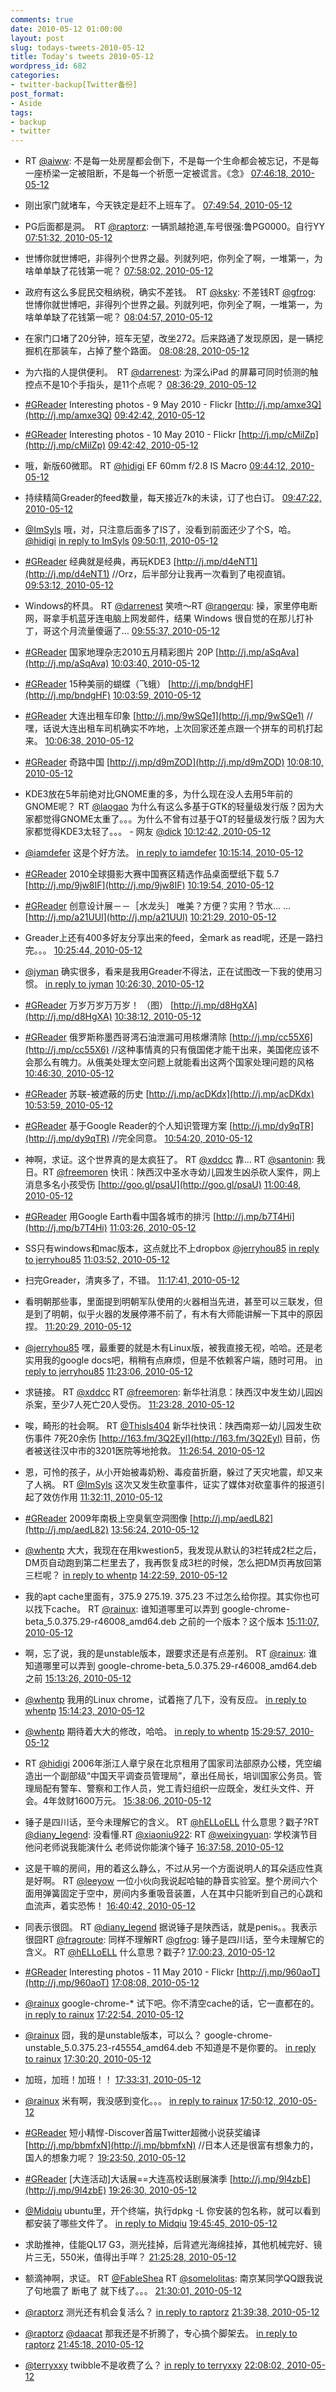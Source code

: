 ```yaml
---
comments: true
date: 2010-05-12 01:00:00
layout: post
slug: todays-tweets-2010-05-12
title: Today's tweets 2010-05-12
wordpress_id: 682
categories:
- twitter-backup[Twitter备份]
post_format:
- Aside
tags:
- backup
- twitter
---
```





  * RT [@aiww](http://twitter.com/aiww): 不是每一处房屋都会倒下，不是每一个生命都会被忘记，不是每一座桥梁一定被阻断，不是每一个祈愿一定被谎言。《念》 [07:46:18, 2010-05-12](http://twitter.com/gfrog/statuses/13816963236)





  * 刚出家门就堵车，今天铁定是赶不上班车了。 [07:49:54, 2010-05-12](http://twitter.com/gfrog/statuses/13817142712)





  * PG后面都是洞。　RT [@raptorz](http://twitter.com/raptorz): 一辆凯越抢道,车号很强:鲁PG0000。自行YY [07:51:32, 2010-05-12](http://twitter.com/gfrog/statuses/13817224000)





  * 世博你就世博吧，非得列个世界之最。列就列吧，你列全了啊，一堆第一，为啥单单缺了花钱第一呢？ [07:58:02, 2010-05-12](http://twitter.com/gfrog/statuses/13817544095)





  * 政府有这么多屁民交租纳税，确实不差钱。　RT [@ksky](http://twitter.com/ksky): 不差钱RT [@gfrog](http://twitter.com/gfrog): 世博你就世博吧，非得列个世界之最。列就列吧，你列全了啊，一堆第一，为啥单单缺了花钱第一呢？ [08:04:57, 2010-05-12](http://twitter.com/gfrog/statuses/13817918487)





  * 在家门口堵了20分钟，班车无望，改坐272。后来路通了发现原因，是一辆挖掘机在那装车，占掉了整个路面。 [08:08:28, 2010-05-12](http://twitter.com/gfrog/statuses/13818100683)





  * 为六指的人提供便利。　RT [@darrenest](http://twitter.com/darrenest): 为深么iPad 的屏幕可同时侦测的触控点不是10个手指头，是11个点呢？ [08:36:29, 2010-05-12](http://twitter.com/gfrog/statuses/13819550502)





  * [#GReader](http://search.twitter.com/search?q=%23GReader) Interesting photos -  9 May 2010 - Flickr [http://j.mp/amxe3Q](http://j.mp/amxe3Q) [09:42:42, 2010-05-12](http://twitter.com/gfrog/statuses/13823095214)





  * [#GReader](http://search.twitter.com/search?q=%23GReader) Interesting photos - 10 May 2010 - Flickr [http://j.mp/cMilZp](http://j.mp/cMilZp) [09:42:42, 2010-05-12](http://twitter.com/gfrog/statuses/13823095732)





  * 哦，新版60微耶。 RT [@hidigi](http://twitter.com/hidigi) EF 60mm f/2.8 IS Macro [09:44:12, 2010-05-12](http://twitter.com/gfrog/statuses/13823174066)





  * 持续精简Greader的feed数量，每天接近7k的未读，订了也白订。 [09:47:22, 2010-05-12](http://twitter.com/gfrog/statuses/13823343277)





  * [@ImSyls](http://twitter.com/ImSyls) 哦，对，只注意后面多了IS了，没看到前面还少了个S，哈。 [@hidigi](http://twitter.com/hidigi) [in reply to ImSyls](http://twitter.com/ImSyls/statuses/13823335214) [09:50:11, 2010-05-12](http://twitter.com/gfrog/statuses/13823489743)





  * [#GReader](http://search.twitter.com/search?q=%23GReader) 经典就是经典，再玩KDE3 [http://j.mp/d4eNT1](http://j.mp/d4eNT1) //Orz，后半部分让我再一次看到了电视直销。 [09:53:12, 2010-05-12](http://twitter.com/gfrog/statuses/13823654561)





  * Windows的杯具。 RT [@darrenest](http://twitter.com/darrenest) 笑喷～RT [@rangerqu](http://twitter.com/rangerqu): 操，家里停电断网，哥拿手机蓝牙连电脑上网发邮件，结果 Windows 很自觉的在那儿打补丁，哥这个月流量傻逼了… [09:55:37, 2010-05-12](http://twitter.com/gfrog/statuses/13823785412)





  * [#GReader](http://search.twitter.com/search?q=%23GReader) 国家地理杂志2010五月精彩图片 20P [http://j.mp/aSqAva](http://j.mp/aSqAva) [10:03:40, 2010-05-12](http://twitter.com/gfrog/statuses/13824236253)





  * [#GReader](http://search.twitter.com/search?q=%23GReader) 15种美丽的蝴蝶（飞蛾） [http://j.mp/bndgHF](http://j.mp/bndgHF) [10:03:59, 2010-05-12](http://twitter.com/gfrog/statuses/13824254268)





  * [#GReader](http://search.twitter.com/search?q=%23GReader) 大连出租车印象 [http://j.mp/9wSQe1](http://j.mp/9wSQe1) //嘿，话说大连出租车司机确实不咋地，上次回家还差点跟一个拼车的司机打起来。 [10:06:38, 2010-05-12](http://twitter.com/gfrog/statuses/13824401085)





  * [#GReader](http://search.twitter.com/search?q=%23GReader) 奇路中国 [http://j.mp/d9mZOD](http://j.mp/d9mZOD) [10:08:10, 2010-05-12](http://twitter.com/gfrog/statuses/13824483984)





  * KDE3放在5年前绝对比GNOME重的多，为什么现在没人去用5年前的GNOME呢？ RT [@laogao](http://twitter.com/laogao)  为什么有这么多基于GTK的轻量级发行版？因为大家都觉得GNOME太重了。。。为什么不曾有过基于QT的轻量级发行版？因为大家都觉得KDE3太轻了。。。  - 网友 [@dick](http://twitter.com/dick) [10:12:42, 2010-05-12](http://twitter.com/gfrog/statuses/13824729105)





  * [@iamdefer](http://twitter.com/iamdefer) 这是个好方法。 [in reply to iamdefer](http://twitter.com/iamdefer/statuses/13824747912) [10:15:14, 2010-05-12](http://twitter.com/gfrog/statuses/13824863740)





  * [#GReader](http://search.twitter.com/search?q=%23GReader) 2010全球摄影大赛中国赛区精选作品桌面壁纸下载 5.7 [http://j.mp/9jw8IF](http://j.mp/9jw8IF) [10:19:54, 2010-05-12](http://twitter.com/gfrog/statuses/13825117903)





  * [#GReader](http://search.twitter.com/search?q=%23GReader) 创意设计展－－［水龙头］ 唯美？方便？实用？节水… … [http://j.mp/a21UUl](http://j.mp/a21UUl) [10:21:29, 2010-05-12](http://twitter.com/gfrog/statuses/13825205109)





  * Greader上还有400多好友分享出来的feed，全mark as read呢，还是一路扫完。。。 [10:25:44, 2010-05-12](http://twitter.com/gfrog/statuses/13825433904)





  * [@jyman](http://twitter.com/jyman) 确实很多，看来是我用Greader不得法，正在试图改一下我的使用习惯。 [in reply to jyman](http://twitter.com/jyman/statuses/13825020686) [10:26:30, 2010-05-12](http://twitter.com/gfrog/statuses/13825474261)





  * [#GReader](http://search.twitter.com/search?q=%23GReader) 万岁万岁万万岁！ （图） [http://j.mp/d8HgXA](http://j.mp/d8HgXA) [10:38:12, 2010-05-12](http://twitter.com/gfrog/statuses/13826096024)





  * [#GReader](http://search.twitter.com/search?q=%23GReader) 俄罗斯称墨西哥湾石油泄漏可用核爆清除 [http://j.mp/cc55X6](http://j.mp/cc55X6) //这种事情真的只有俄国佬才能干出来，美国佬应该不会那么有魄力。从俄美处理太空问题上就能看出这两个国家处理问题的风格 [10:46:30, 2010-05-12](http://twitter.com/gfrog/statuses/13826532806)





  * [#GReader](http://search.twitter.com/search?q=%23GReader) 苏联-被遮蔽的历史 [http://j.mp/acDKdx](http://j.mp/acDKdx) [10:53:59, 2010-05-12](http://twitter.com/gfrog/statuses/13826918946)





  * [#GReader](http://search.twitter.com/search?q=%23GReader) 基于Google Reader的个人知识管理方案 [http://j.mp/dy9qTR](http://j.mp/dy9qTR) //完全同意。 [10:54:20, 2010-05-12](http://twitter.com/gfrog/statuses/13826937493)





  * 神啊，求证。这个世界真的是太疯狂了。 RT [@xddcc](http://twitter.com/xddcc) 靠… RT [@santonin](http://twitter.com/santonin): 我日。RT [@freemoren](http://twitter.com/freemoren) 快讯：陕西汉中圣水寺幼儿园发生凶杀砍人案件，网上消息多名小孩受伤 [http://goo.gl/psaU](http://goo.gl/psaU) [11:00:48, 2010-05-12](http://twitter.com/gfrog/statuses/13827273073)





  * [#GReader](http://search.twitter.com/search?q=%23GReader) 用Google Earth看中国各城市的排污 [http://j.mp/b7T4Hi](http://j.mp/b7T4Hi) [11:03:26, 2010-05-12](http://twitter.com/gfrog/statuses/13827409677)





  * SS只有windows和mac版本，这点就比不上dropbox [@jerryhou85](http://twitter.com/jerryhou85) [in reply to jerryhou85](http://twitter.com/jerryhou85/statuses/13827292836) [11:03:52, 2010-05-12](http://twitter.com/gfrog/statuses/13827431344)





  * 扫完Greader，清爽多了，不错。 [11:17:41, 2010-05-12](http://twitter.com/gfrog/statuses/13828130356)





  * 看明朝那些事，里面提到明朝军队使用的火器相当先进，甚至可以三联发，但是到了明朝，似乎火器的发展停滞不前了，有木有大师能讲解一下其中的原因捏。 [11:20:29, 2010-05-12](http://twitter.com/gfrog/statuses/13828271024)





  * [@jerryhou85](http://twitter.com/jerryhou85) 嘿，最重要的就是木有Linux版，被我直接无视，哈哈。还是老实用我的google docs吧，稍稍有点麻烦，但是不依赖客户端，随时可用。 [in reply to jerryhou85](http://twitter.com/jerryhou85/statuses/13828289060) [11:23:06, 2010-05-12](http://twitter.com/gfrog/statuses/13828398409)





  * 求链接。 RT [@xddcc](http://twitter.com/xddcc) RT [@freemoren](http://twitter.com/freemoren): 新华社消息：陕西汉中发生幼儿园凶杀案，至少7人死亡20人受伤。 [11:23:28, 2010-05-12](http://twitter.com/gfrog/statuses/13828416296)





  * 唉，畸形的社会啊。 RT [@ThisIs404](http://twitter.com/ThisIs404) 新华社快讯：陕西南郑一幼儿园发生砍伤事件 7死20余伤 [http://163.fm/3Q2Eyl](http://163.fm/3Q2Eyl) 目前，伤者被送往汉中市的3201医院等地抢救。 [11:26:54, 2010-05-12](http://twitter.com/gfrog/statuses/13828579981)





  * 恩，可怜的孩子，从小开始被毒奶粉、毒疫苗折磨，躲过了天灾地震，却又来了人祸。 RT [@ImSyls](http://twitter.com/ImSyls) 这次又发生砍童事件，证实了媒体对砍童事件的报道引起了效仿作用 [11:32:11, 2010-05-12](http://twitter.com/gfrog/statuses/13828835969)





  * [#GReader](http://search.twitter.com/search?q=%23GReader) 2009年南极上空臭氧空洞图像 [http://j.mp/aedL82](http://j.mp/aedL82) [13:56:24, 2010-05-12](http://twitter.com/gfrog/statuses/13834824848)





  * [@whentp](http://twitter.com/whentp) 大大，我现在在用kwestion5，我发现从默认的3栏转成2栏之后，DM页自动跑到第二栏里去了，我再恢复成3栏的时候，怎么把DM页再放回第三栏呢？ [in reply to whentp](http://twitter.com/whentp/statuses/13835417227) [14:22:59, 2010-05-12](http://twitter.com/gfrog/statuses/13835745397)





  * 我的apt cache里面有，375.9 275.19. 375.23 不过怎么给你捏。其实你也可以找下cache。 RT [@rainux](http://twitter.com/rainux): 谁知道哪里可以弄到 google-chrome-beta_5.0.375.29-r46008_amd64.deb 之前的一个版本？这个版本 [15:11:07, 2010-05-12](http://twitter.com/gfrog/statuses/13837321431)





  * 啊，忘了说，我的是unstable版本，跟要求还是有点差别。 RT [@rainux](http://twitter.com/rainux): 谁知道哪里可以弄到 google-chrome-beta_5.0.375.29-r46008_amd64.deb 之前 [15:13:26, 2010-05-12](http://twitter.com/gfrog/statuses/13837395234)





  * [@whentp](http://twitter.com/whentp) 我用的Linux chrome，试着拖了几下，没有反应。 [in reply to whentp](http://twitter.com/whentp/statuses/13835801132) [15:14:23, 2010-05-12](http://twitter.com/gfrog/statuses/13837424842)





  * [@whentp](http://twitter.com/whentp) 期待着大大的修改，哈哈。 [in reply to whentp](http://twitter.com/whentp/statuses/13837778860) [15:29:57, 2010-05-12](http://twitter.com/gfrog/statuses/13837905623)





  * RT [@hidigi](http://twitter.com/hidigi)  2006年浙江人章宁泉在北京租用了国家司法部原办公楼，凭空编造出一个副部级“中国天平调查员管理局”，章出任局长，培训国家公务员。管理局配有警车、警察和工作人员，党工青妇组织一应既全，发红头文件、开会。4年敛财1600万元。 [15:38:06, 2010-05-12](http://twitter.com/gfrog/statuses/13838157328)





  * 锤子是四川话，至今未理解它的含义。 RT [@hELLoELL](http://twitter.com/hELLoELL) 什么意思？戳子?RT [@diany_legend](http://twitter.com/diany_legend): 没看懂.RT [@xiaoniu922](http://twitter.com/xiaoniu922): RT [@weixingyuan](http://twitter.com/weixingyuan): 学校演节目 他问老师说我能演什么 老师说你能演个锤子 [16:37:58, 2010-05-12](http://twitter.com/gfrog/statuses/13839932698)





  * 这是干嘛的房间，用的着这么静么，不过从另一个方面说明人的耳朵适应性真是好啊。 RT [@leeyow](http://twitter.com/leeyow) 一位小伙向我说起哈轴的静音实验室。整个房间六个面用弹簧固定于空中，房间内多重吸音装置，人在其中只能听到自己的心跳和血流声，着实恐怖！ [16:40:42, 2010-05-12](http://twitter.com/gfrog/statuses/13840014468)





  * 同表示很囧。 RT [@diany_legend](http://twitter.com/diany_legend) 据说锤子是陕西话，就是penis。。我表示很囧RT [@fragroute](http://twitter.com/fragroute): 同样不理解RT [@gfrog](http://twitter.com/gfrog): 锤子是四川话，至今未理解它的含义。 RT [@hELLoELL](http://twitter.com/hELLoELL) 什么意思？戳子? [17:00:23, 2010-05-12](http://twitter.com/gfrog/statuses/13840603884)





  * [#GReader](http://search.twitter.com/search?q=%23GReader) Interesting photos - 11 May 2010 - Flickr [http://j.mp/960aoT](http://j.mp/960aoT) [17:08:08, 2010-05-12](http://twitter.com/gfrog/statuses/13840852074)





  * [@rainux](http://twitter.com/rainux) google-chrome-* 试下吧。你不清空cache的话，它一直都在的。 [in reply to rainux](http://twitter.com/rainux/statuses/13841267040) [17:22:54, 2010-05-12](http://twitter.com/gfrog/statuses/13841310676)





  * [@rainux](http://twitter.com/rainux) 囧，我的是unstable版本，可以么？ google-chrome-unstable_5.0.375.23-r45554_amd64.deb 不知道是不是你要的。 [in reply to rainux](http://twitter.com/rainux/statuses/13841397996) [17:30:20, 2010-05-12](http://twitter.com/gfrog/statuses/13841543084)





  * 加班，加班！加班！！ [17:33:31, 2010-05-12](http://twitter.com/gfrog/statuses/13841647695)





  * [@rainux](http://twitter.com/rainux) 米有啊，我没感到变化。。。 [in reply to rainux](http://twitter.com/rainux/statuses/13841958043) [17:50:12, 2010-05-12](http://twitter.com/gfrog/statuses/13842171951)





  * [#GReader](http://search.twitter.com/search?q=%23GReader) 短小精悍-Discover首届Twitter超微小说获奖编译 [http://j.mp/bbmfxN](http://j.mp/bbmfxN) //日本人还是很富有想象力的，国人的想象力呢？ [19:23:50, 2010-05-12](http://twitter.com/gfrog/statuses/13845480404)





  * [#GReader](http://search.twitter.com/search?q=%23GReader) [大连活动]大话展==大连高校话剧展演季 [http://j.mp/9l4zbE](http://j.mp/9l4zbE) [19:26:30, 2010-05-12](http://twitter.com/gfrog/statuses/13845584845)





  * [@Midqiu](http://twitter.com/Midqiu) ubuntu里，开个终端，执行dpkg -L 你安装的包名称，就可以看到都安装了哪些文件了。 [in reply to Midqiu](http://twitter.com/Midqiu/statuses/13845961973) [19:45:45, 2010-05-12](http://twitter.com/gfrog/statuses/13846355395)





  * 求助推神，佳能QL17 G3，测光挂掉，后背遮光海绵挂掉，其他机械完好、镜片三无，550米，值得出手咩？ [21:25:28, 2010-05-12](http://twitter.com/gfrog/statuses/13850882119)





  * 额滴神啊，求证。 RT [@FableShea](http://twitter.com/FableShea) RT [@somelolitas](http://twitter.com/somelolitas): 南京某同学QQ跟我说了句地震了 断电了 就下线了。。。 [21:30:01, 2010-05-12](http://twitter.com/gfrog/statuses/13851102304)





  * [@raptorz](http://twitter.com/raptorz) 测光还有机会复活么？ [in reply to raptorz](http://twitter.com/raptorz/statuses/13851081121) [21:39:38, 2010-05-12](http://twitter.com/gfrog/statuses/13851565801)





  * [@raptorz](http://twitter.com/raptorz) [@daacat](http://twitter.com/daacat) 那我还是不折腾了，专心搞个脚架去。 [in reply to raptorz](http://twitter.com/raptorz/statuses/13851689818) [21:45:18, 2010-05-12](http://twitter.com/gfrog/statuses/13851838967)





  * [@terryxxy](http://twitter.com/terryxxy)  twibble不是收费了么？ [in reply to terryxxy](http://twitter.com/terryxxy/statuses/13852873378) [22:08:02, 2010-05-12](http://twitter.com/gfrog/statuses/13852955269)




